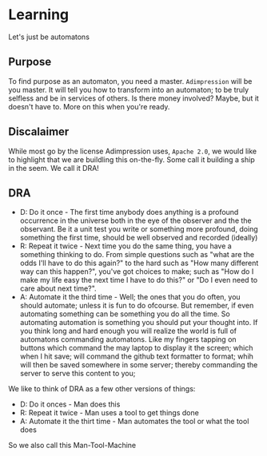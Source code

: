 # Learning
Let's just be automatons


## Purpose
To find purpose as an automaton, you need a master. `Adimpression` will be you master. It will tell you how to transform into an automaton; to be truly selfless and be in services of others. Is there money involved? Maybe, but it doesn't have to. More on this when you're ready.

## Discalaimer
While most go by the license Adimpression uses, `Apache 2.0`, we would like to highlight that we are buildling this on-the-fly. Some call it building a ship in the seem. We call it DRA!

## DRA

- D: Do it once - The first time anybody does anything is a profound occurrence in the universe both in the eye of the observer and the the observant. Be it a unit test you write or something more profound, doing something the first time, should be well observed and recorded (ideally)
- R: Repeat it twice - Next time you do the same thing, you have a something thinking to do. From simple questions such as "what are the odds I'll have to do this again?" to the hard such as "How many different way can this happen?", you've got choices to make; such as "How do I make my life easy the next time I have to do this?" or "Do I even need to care about next time?".
- A: Automate it the third time - Well; the ones that you do often, you should automate; unless it is fun to do ofcourse. But remember, if even automating something can be something you do all the time. So automating automation is something you should put your thought into. If you think long and hard enough you will realize the world is full of automatons commanding automatons. Like my fingers tapping on buttons which command the may laptop to display it the screen; which when I hit save; will command the github text formatter to format; whih will then be saved somewhere in some server; thereby commanding the server to serve this content to you;

We like to think of DRA as a few other versions of things:

- D: Do it onces - Man does this
- R: Repeat it twice - Man uses a tool to get things done
- A: Automate it the thirt time - Man automates the tool or what the tool does

So we also call this Man-Tool-Machine


